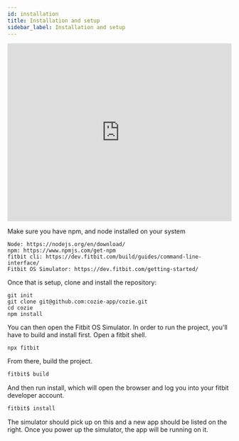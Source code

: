 ```yaml
---
id: installation
title: Installation and setup
sidebar_label: Installation and setup
---
```


<iframe width="100%" height="400" src="https://www.youtube.com/embed/oLrP8FDAQd8" title="YouTube video player" frameborder="0" allow="accelerometer; autoplay; clipboard-write; encrypted-media; gyroscope; picture-in-picture" allowfullscreen></iframe>

Make sure you have npm, and node installed on your system

    Node: https://nodejs.org/en/download/
    npm: https://www.npmjs.com/get-npm
    fitbit cli: https://dev.fitbit.com/build/guides/command-line-interface/
    Fitbit OS Simulator: https://dev.fitbit.com/getting-started/

Once that is setup, clone and install the repository:
```
git init
git clone git@github.com:cozie-app/cozie.git
cd cozie
npm install
```

You can then open the Fitbit OS Simulator.
In order to run the project, you'll have to build and install first.
Open a fitbit shell.

```
npx fitbit
```
From there, build the project.

```sh
fitbit$ build
```

And then run install, which will open the browser and log you into your fitbit developer account.

```sh
fitbit$ install
```

The simulator should pick up on this and a new app should be listed on the right. Once you power up the simulator, the app will be running on it.
